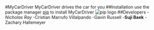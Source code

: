 #MyCarDriver
MyCarDriver drives the car for you
##Installation
use the package manager [pip](https://pypi.org/project/pip/) to install MyCarDriver
![pip logo](https://pypi.org/static/images/logo-small.95de8436.svg)
##Developers
-*Nicholas Ray*
-Cristian Marrufo Villalpando
-Gavin Russell
-**Suji Baek**
-Zachary Hallemeyer
